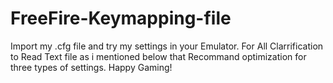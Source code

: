 # FreeFire-Keymapping-file
Import my .cfg file and try my settings in your Emulator.
For All Clarrification to Read Text file as i mentioned below that Recommand optimization for three types of settings.
Happy Gaming!
